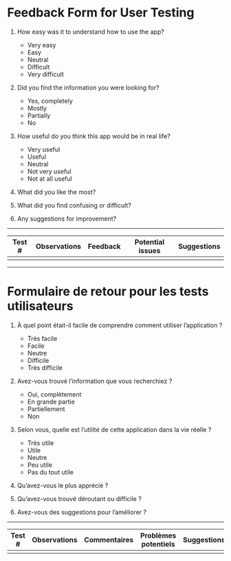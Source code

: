# Feedback Form for User Testing

1. How easy was it to understand how to use the app?
   - Very easy
   - Easy
   - Neutral
   - Difficult
   - Very difficult

2. Did you find the information you were looking for?
   - Yes, completely
   - Mostly
   - Partially
   - No

3. How useful do you think this app would be in real life?
   - Very useful
   - Useful
   - Neutral
   - Not very useful
   - Not at all useful

4. What did you like the most?

5. What did you find confusing or difficult?

6. Any suggestions for improvement?

<hr>

|Test #|Observations|Feedback|Potential issues|Suggestions|
|------|------------|--------|----------------|-----------|
||||||


<hr>

# Formulaire de retour pour les tests utilisateurs

1. À quel point était-il facile de comprendre comment utiliser l’application ?

   - Très facile
   - Facile
   - Neutre
   - Difficile
   - Très difficile

2. Avez-vous trouvé l’information que vous recherchiez ?

   - Oui, complètement
   - En grande partie
   - Partiellement
   - Non

3. Selon vous, quelle est l’utilité de cette application dans la vie réelle ?

   - Très utile
   - Utile
   - Neutre
   - Peu utile
   - Pas du tout utile

4. Qu’avez-vous le plus apprécié ?

5. Qu’avez-vous trouvé déroutant ou difficile ?

6. Avez-vous des suggestions pour l’améliorer ?

<hr>

| Test # | Observations | Commentaires | Problèmes potentiels | Suggestions |
| ------ | ------------ | ------------ | -------------------- | ----------- |
|        |              |              |                      |             |


